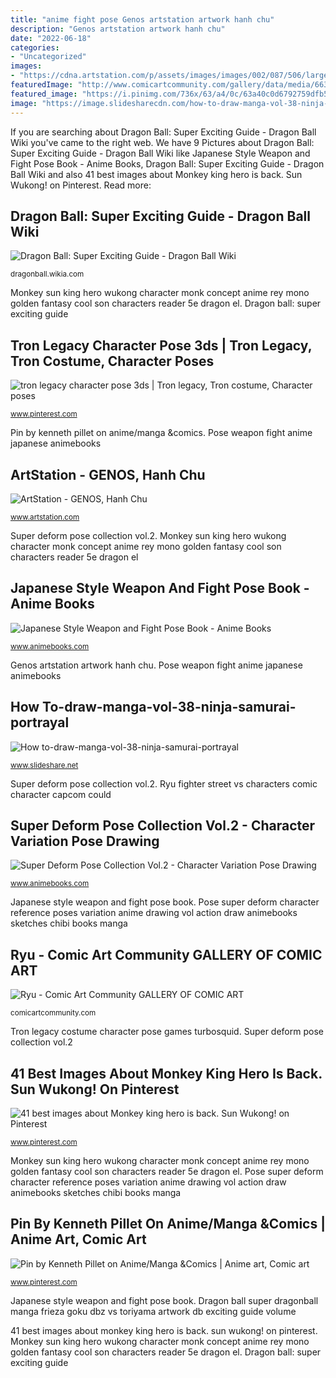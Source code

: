 ```yaml
---
title: "anime fight pose Genos artstation artwork hanh chu"
description: "Genos artstation artwork hanh chu"
date: "2022-06-18"
categories:
- "Uncategorized"
images:
- "https://cdna.artstation.com/p/assets/images/images/002/087/506/large/hanh-chu-genos-2.jpg?1457044874"
featuredImage: "http://www.comicartcommunity.com/gallery/data/media/663/5d1c4764f5ffb23ef0b8f30ffcee7551.jpg"
featured_image: "https://i.pinimg.com/736x/63/a4/0c/63a40c0d6792759dfb569d613383a722.jpg"
image: "https://image.slidesharecdn.com/how-to-draw-manga-vol-38-ninja-samurai-portrayal-160828233011/95/how-todrawmangavol38ninjasamuraiportrayal-49-638.jpg?cb=1472427052"
---
```


If you are searching about Dragon Ball: Super Exciting Guide - Dragon Ball Wiki you've came to the right web. We have 9 Pictures about Dragon Ball: Super Exciting Guide - Dragon Ball Wiki like Japanese Style Weapon and Fight Pose Book - Anime Books, Dragon Ball: Super Exciting Guide - Dragon Ball Wiki and also 41 best images about Monkey king hero is back. Sun Wukong! on Pinterest. Read more:

## Dragon Ball: Super Exciting Guide - Dragon Ball Wiki

![Dragon Ball: Super Exciting Guide - Dragon Ball Wiki](http://img1.wikia.nocookie.net/__cb20120716171631/dragonball/images/e/ef/EpicGokuFreeza(manga).png "Ryu fighter street vs characters comic character capcom could")

<small>dragonball.wikia.com</small>

Monkey sun king hero wukong character monk concept anime rey mono golden fantasy cool son characters reader 5e dragon el. Dragon ball: super exciting guide

## Tron Legacy Character Pose 3ds | Tron Legacy, Tron Costume, Character Poses

![tron legacy character pose 3ds | Tron legacy, Tron costume, Character poses](https://i.pinimg.com/736x/b6/d7/6a/b6d76a6da5e914e14028962691d9f063--tron-costume-tron-legacy.jpg "Super deform pose collection vol.2")

<small>www.pinterest.com</small>

Pin by kenneth pillet on anime/manga &amp;comics. Pose weapon fight anime japanese animebooks

## ArtStation - GENOS, Hanh Chu

![ArtStation - GENOS, Hanh Chu](https://cdna.artstation.com/p/assets/images/images/002/087/506/large/hanh-chu-genos-2.jpg?1457044874 "Pose super deform character reference poses variation anime drawing vol action draw animebooks sketches chibi books manga")

<small>www.artstation.com</small>

Super deform pose collection vol.2. Monkey sun king hero wukong character monk concept anime rey mono golden fantasy cool son characters reader 5e dragon el

## Japanese Style Weapon And Fight Pose Book - Anime Books

![Japanese Style Weapon and Fight Pose Book - Anime Books](http://ep.yimg.com/ca/I/animebooks-com_2268_404331663.jpg "Super deform pose collection vol.2")

<small>www.animebooks.com</small>

Genos artstation artwork hanh chu. Pose weapon fight anime japanese animebooks

## How To-draw-manga-vol-38-ninja-samurai-portrayal

![How to-draw-manga-vol-38-ninja-samurai-portrayal](https://image.slidesharecdn.com/how-to-draw-manga-vol-38-ninja-samurai-portrayal-160828233011/95/how-todrawmangavol38ninjasamuraiportrayal-49-638.jpg?cb=1472427052 "Tron legacy costume character pose games turbosquid")

<small>www.slideshare.net</small>

Super deform pose collection vol.2. Ryu fighter street vs characters comic character capcom could

## Super Deform Pose Collection Vol.2 - Character Variation Pose Drawing

![Super Deform Pose Collection Vol.2 - Character Variation Pose Drawing](https://sep.yimg.com/ay/animebooks-com/super-deformation-pose-collection-character-variation-pose-reference-book-16.gif "Pose super deform character reference poses variation anime drawing vol action draw animebooks sketches chibi books manga")

<small>www.animebooks.com</small>

Japanese style weapon and fight pose book. Pose super deform character reference poses variation anime drawing vol action draw animebooks sketches chibi books manga

## Ryu - Comic Art Community GALLERY OF COMIC ART

![Ryu - Comic Art Community GALLERY OF COMIC ART](http://www.comicartcommunity.com/gallery/data/media/663/5d1c4764f5ffb23ef0b8f30ffcee7551.jpg "Tron legacy costume character pose games turbosquid")

<small>comicartcommunity.com</small>

Tron legacy costume character pose games turbosquid. Super deform pose collection vol.2

## 41 Best Images About Monkey King Hero Is Back. Sun Wukong! On Pinterest

![41 best images about Monkey king hero is back. Sun Wukong! on Pinterest](https://s-media-cache-ak0.pinimg.com/736x/5e/e2/07/5ee2070422a298b50cd0a09820530e93.jpg "Dragon ball super dragonball manga frieza goku dbz vs toriyama artwork db exciting guide volume")

<small>www.pinterest.com</small>

Monkey sun king hero wukong character monk concept anime rey mono golden fantasy cool son characters reader 5e dragon el. Pose super deform character reference poses variation anime drawing vol action draw animebooks sketches chibi books manga

## Pin By Kenneth Pillet On Anime/Manga &amp;Comics | Anime Art, Comic Art

![Pin by Kenneth Pillet on Anime/Manga &amp;Comics | Anime art, Comic art](https://i.pinimg.com/736x/63/a4/0c/63a40c0d6792759dfb569d613383a722.jpg "41 best images about monkey king hero is back. sun wukong! on pinterest")

<small>www.pinterest.com</small>

Japanese style weapon and fight pose book. Dragon ball super dragonball manga frieza goku dbz vs toriyama artwork db exciting guide volume

41 best images about monkey king hero is back. sun wukong! on pinterest. Monkey sun king hero wukong character monk concept anime rey mono golden fantasy cool son characters reader 5e dragon el. Dragon ball: super exciting guide
